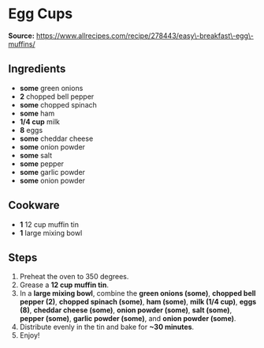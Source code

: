 # Egg Cups

**Source:** https://www.allrecipes.com/recipe/278443/easy\-breakfast\-egg\-muffins/  

## Ingredients
- **some** green onions
- **2** chopped bell pepper
- **some** chopped spinach
- **some** ham
- **1/4 cup** milk
- **8** eggs
- **some** cheddar cheese
- **some** onion powder
- **some** salt
- **some** pepper
- **some** garlic powder
- **some** onion powder

## Cookware
- **1** 12 cup muffin tin
- **1** large mixing bowl

## Steps
1. Preheat the oven to 350 degrees.
2. Grease a **12 cup muffin tin**.
3. In a **large mixing bowl**, combine the **green onions (some)**, **chopped bell pepper (2)**, **chopped spinach (some)**, **ham (some)**, **milk (1/4 cup)**, **eggs (8)**, **cheddar cheese (some)**, **onion powder (some)**, **salt (some)**, **pepper (some)**, **garlic powder (some)**, and **onion powder (some)**.
4. Distribute evenly in the tin and bake for **\~30 minutes**.
5. Enjoy\!
